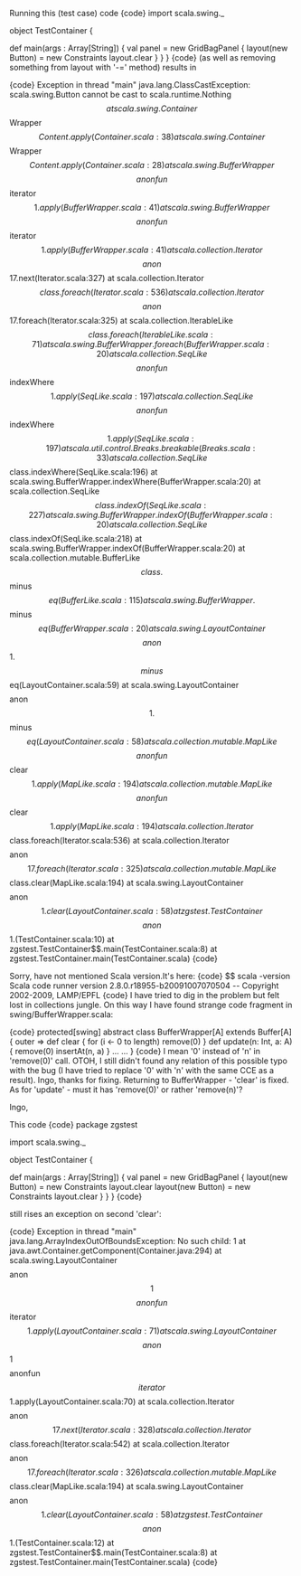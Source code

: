 Running this (test case) code
{code}
import scala.swing._

object TestContainer {

  def main(args : Array[String]) {
    val panel = new GridBagPanel {
      layout(new Button) = new Constraints
      layout.clear
    }
  }
}
{code}
(as well as removing something from layout with '-=' method) results in

{code}
Exception in thread "main" java.lang.ClassCastException: scala.swing.Button cannot be cast to scala.runtime.Nothing$$
        at scala.swing.Container$$Wrapper$$Content.apply(Container.scala:38)
        at scala.swing.Container$$Wrapper$$Content.apply(Container.scala:28)
        at scala.swing.BufferWrapper$$$$anonfun$$iterator$$1.apply(BufferWrapper.scala:41)
        at scala.swing.BufferWrapper$$$$anonfun$$iterator$$1.apply(BufferWrapper.scala:41)
        at scala.collection.Iterator$$$$anon$$17.next(Iterator.scala:327)
        at scala.collection.Iterator$$class.foreach(Iterator.scala:536)
        at scala.collection.Iterator$$$$anon$$17.foreach(Iterator.scala:325)
        at scala.collection.IterableLike$$class.foreach(IterableLike.scala:71)
        at scala.swing.BufferWrapper.foreach(BufferWrapper.scala:20)
        at scala.collection.SeqLike$$$$anonfun$$indexWhere$$1.apply(SeqLike.scala:197)
        at scala.collection.SeqLike$$$$anonfun$$indexWhere$$1.apply(SeqLike.scala:197)
        at scala.util.control.Breaks.breakable(Breaks.scala:33)
        at scala.collection.SeqLike$$class.indexWhere(SeqLike.scala:196)
        at scala.swing.BufferWrapper.indexWhere(BufferWrapper.scala:20)
        at scala.collection.SeqLike$$class.indexOf(SeqLike.scala:227)
        at scala.swing.BufferWrapper.indexOf(BufferWrapper.scala:20)
        at scala.collection.SeqLike$$class.indexOf(SeqLike.scala:218)
        at scala.swing.BufferWrapper.indexOf(BufferWrapper.scala:20)
        at scala.collection.mutable.BufferLike$$class.$$minus$$eq(BufferLike.scala:115)
        at scala.swing.BufferWrapper.$$minus$$eq(BufferWrapper.scala:20)
        at scala.swing.LayoutContainer$$$$anon$$1.$$minus$$eq(LayoutContainer.scala:59)
        at scala.swing.LayoutContainer$$$$anon$$1.$$minus$$eq(LayoutContainer.scala:58)
        at scala.collection.mutable.MapLike$$$$anonfun$$clear$$1.apply(MapLike.scala:194)
        at scala.collection.mutable.MapLike$$$$anonfun$$clear$$1.apply(MapLike.scala:194)
        at scala.collection.Iterator$$class.foreach(Iterator.scala:536)
        at scala.collection.Iterator$$$$anon$$17.foreach(Iterator.scala:325)
        at scala.collection.mutable.MapLike$$class.clear(MapLike.scala:194)
        at scala.swing.LayoutContainer$$$$anon$$1.clear(LayoutContainer.scala:58)
        at zgstest.TestContainer$$$$anon$$1.<init>(TestContainer.scala:10)
        at zgstest.TestContainer$$.main(TestContainer.scala:8)
        at zgstest.TestContainer.main(TestContainer.scala)
{code}

Sorry, have not mentioned Scala version.It's here:
{code}
$$ scala -version
Scala code runner version 2.8.0.r18955-b20091007070504 -- Copyright 2002-2009, LAMP/EPFL
{code}
I have tried to dig in the problem but felt lost in collections jungle. On this way I have found strange code fragment in swing/BufferWrapper.scala:

{code}
protected[swing] abstract class BufferWrapper[A] extends Buffer[A] { outer =>
    def clear { for (i <- 0 to length) remove(0) }
    def update(n: Int, a: A) {
        remove(0)
        insertAt(n, a)
    }
...
...
}
{code}
I mean '0' instead of 'n' in 'remove(0)' call. OTOH, I still didn't found any relation of this possible typo with the bug (I have tried to replace '0' with 'n' with the same CCE as a result).
Ingo, thanks for fixing. Returning to BufferWrapper - 'clear' is fixed. As for 'update' - must it has 'remove(0)' or rather 'remove(n)'?

Ingo, 

This code
{code}
package zgstest

import scala.swing._

object TestContainer {

  def main(args : Array[String]) {
    val panel = new GridBagPanel {
      layout(new Button) = new Constraints
      layout.clear
      layout(new Button) = new Constraints
      layout.clear
    }
  }
}
{code}

still rises an exception on second 'clear':

{code}
Exception in thread "main" java.lang.ArrayIndexOutOfBoundsException: No such child: 1
        at java.awt.Container.getComponent(Container.java:294)
        at scala.swing.LayoutContainer$$$$anon$$1$$$$anonfun$$iterator$$1.apply(LayoutContainer.scala:71)
        at scala.swing.LayoutContainer$$$$anon$$1$$$$anonfun$$iterator$$1.apply(LayoutContainer.scala:70)
        at scala.collection.Iterator$$$$anon$$17.next(Iterator.scala:328)
        at scala.collection.Iterator$$class.foreach(Iterator.scala:542)
        at scala.collection.Iterator$$$$anon$$17.foreach(Iterator.scala:326)
        at scala.collection.mutable.MapLike$$class.clear(MapLike.scala:194)
        at scala.swing.LayoutContainer$$$$anon$$1.clear(LayoutContainer.scala:58)
        at zgstest.TestContainer$$$$anon$$1.<init>(TestContainer.scala:12)
        at zgstest.TestContainer$$.main(TestContainer.scala:8)
        at zgstest.TestContainer.main(TestContainer.scala)
{code}
